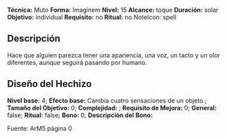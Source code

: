 
**Técnica:** Muto
**Forma:** Imaginem
**Nivel:** 15
**Alcance:** toque 
**Duración:** solar  
**Objetivo:** individual
**Requisito:** no
**Ritual:** no
NoteIcon: spell




## Descripción 
<p>Hace que alguien parezca tener una apariencia, una voz, un tacto y un olor diferentes, aunque seguirá pasando por humano.</p>

## Diseño del Hechizo 

**Nivel base:** 4; **Efecto base:** Cambia cuatro sensaciones de un objeto.;  **Tamaño del **Objetivo:**** 0; **Complejidad:** ; **Requisito de Mejora:** 0; **General:** false; **Ritual:** false; **Bono:** 0; **Descripción del** **Bono:** 

Fuente: ArM5 página 0
